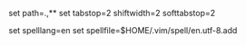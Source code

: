 set path=.,**
set tabstop=2 shiftwidth=2 softtabstop=2

set spelllang=en
set spellfile=$HOME/.vim/spell/en.utf-8.add

